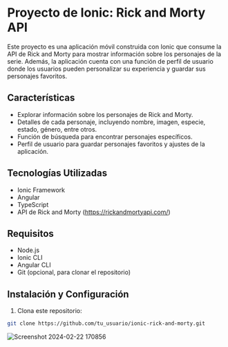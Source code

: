 # Proyecto de Ionic: Rick and Morty API

Este proyecto es una aplicación móvil construida con Ionic que consume la API de Rick and Morty para mostrar información sobre los personajes de la serie. Además, la aplicación cuenta con una función de perfil de usuario donde los usuarios pueden personalizar su experiencia y guardar sus personajes favoritos.

## Características

- Explorar información sobre los personajes de Rick and Morty.
- Detalles de cada personaje, incluyendo nombre, imagen, especie, estado, género, entre otros.
- Función de búsqueda para encontrar personajes específicos.
- Perfil de usuario para guardar personajes favoritos y ajustes de la aplicación.

## Tecnologías Utilizadas

- Ionic Framework
- Angular
- TypeScript
- API de Rick and Morty (https://rickandmortyapi.com/)

## Requisitos

- Node.js
- Ionic CLI
- Angular CLI
- Git (opcional, para clonar el repositorio)

## Instalación y Configuración

1. Clona este repositorio:

```bash
git clone https://github.com/tu_usuario/ionic-rick-and-morty.git

```

![Screenshot 2024-02-22 170856](https://github.com/Maick1/Ionic_Api/assets/86171053/78809512-c4ae-442e-b048-2334fafac076)

